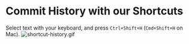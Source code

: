 # Commit History with our Shortcuts

Select text with your keyboard, and press `Ctrl+Shift+H` (`Cmd+Shift+H` on Mac).
![shortcut-history.gif](./shortcut-history.gif)
